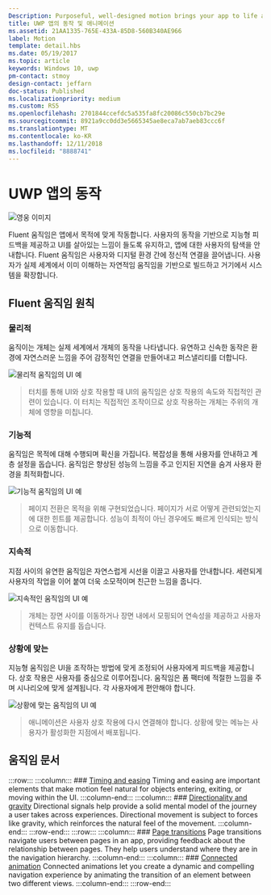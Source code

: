 ```yaml
---
Description: Purposeful, well-designed motion brings your app to life and makes the experience feel crafted and polished. Help users understand context changes, and tie experiences together with visual transitions.
title: UWP 앱의 동작 및 애니메이션
ms.assetid: 21AA1335-765E-433A-85D8-560B340AE966
label: Motion
template: detail.hbs
ms.date: 05/19/2017
ms.topic: article
keywords: Windows 10, uwp
pm-contact: stmoy
design-contact: jeffarn
doc-status: Published
ms.localizationpriority: medium
ms.custom: RS5
ms.openlocfilehash: 2701844ccefdc5a535fa8fc20086c550cb7bc29e
ms.sourcegitcommit: 8921a9cc0dd3e5665345ae8eca7ab7aeb83ccc6f
ms.translationtype: MT
ms.contentlocale: ko-KR
ms.lasthandoff: 12/11/2018
ms.locfileid: "8888741"
---
```

# <a name="motion-for-uwp-apps"></a>UWP 앱의 동작

![영웅 이미지](images/header-motion2.svg)

Fluent 움직임은 앱에서 목적에 맞게 작동합니다. 사용자의 동작을 기반으로 지능형 피드백을 제공하고 UI를 살아있는 느낌이 들도록 유지하고, 앱에 대한 사용자의 탐색을 안내합니다. Fluent 움직임은 사용자와 디지털 환경 간에 정신적 연결을 끌어냅니다. 사용자가 실제 세계에서 이미 이해하는 자연적임 움직임을 기반으로 빌드하고 거기에서 시스템을 확장합니다.

## <a name="fluent-motion-principles"></a>Fluent 움직임 원칙

### <a name="physical"></a>물리적

움직이는 개체는 실제 세계에서 개체의 동작을 나타냅니다. 유연하고 신속한 동작은 환경에 자연스러운 느낌을 주어 감정적인 연결을 만들어내고 퍼스낼리티를 더합니다.

![물리적 움직임의 UI 예](images/Physical.gif)
> 터치를 통해 UI와 상호 작용할 때 UI의 움직임은 상호 작용의 속도와 직접적인 관련이 있습니다. 이 터치는 직접적인 조작이므로 상호 작용하는 개체는 주위의 개체에 영향을 미칩니다.

### <a name="functional"></a>기능적

움직임은 목적에 대해 수행되며 확신을 가집니다. 복잡성을 통해 사용자를 안내하고 계층 설정을 돕습니다. 움직임은 향상된 성능의 느낌을 주고 인지된 지연을 숨겨 사용자 환경을 최적화합니다.

![기능적 움직임의 UI 예](images/functional.gif)
> 페이지 전환은 목적을 위해 구현되었습니다. 페이지가 서로 어떻게 관련되었는지에 대한 힌트를 제공합니다. 성능이 최적이 아닌 경우에도 빠르게 인식되는 방식으로 이동합니다.

### <a name="continuous"></a>지속적

지점 사이의 유연한 움직임은 자연스럽게 시선을 이끌고 사용자를 안내합니다. 세련되게 사용자의 작업을 이어 붙여 더욱 소모적이며 친근한 느낌을 줍니다.

![지속적인 움직임의 UI 예](images/continuous3.gif)
> 개체는 장면 사이를 이동하거나 장면 내에서 모핑되어 연속성을 제공하고 사용자 컨텍스트 유지를 돕습니다.

### <a name="contextual"></a>상황에 맞는

지능형 움직임은 UI을 조작하는 방법에 맞게 조정되어 사용자에게 피드백을 제공합니다. 상호 작용은 사용자를 중심으로 이루어집니다. 움직임은 폼 팩터에 적절한 느낌을 주며 시나리오에 맞게 설계됩니다. 각 사용자에게 편안해야 합니다.

![상황에 맞는 움직임의 UI 예](images/Contextual.gif)
> 애니메이션은 사용자 상호 작용에 다시 연결해야 합니다. 상황에 맞는 메뉴는 사용자가 활성화한 지점에서 배포됩니다. 

## <a name="motion-articles"></a>움직임 문서

:::row:::
    :::column:::
        ### [Timing and easing](timing-and-easing.md)
        Timing and easing are important elements that make motion feel natural for objects entering, exiting, or moving within the UI.
    :::column-end:::
    :::column:::
        ### [Directionality and gravity](directionality-and-gravity.md)
        Directional signals help provide a solid mental model of the journey a user takes across experiences. Directional movement is subject to forces like gravity, which reinforces the natural feel of the movement.
    :::column-end:::
:::row-end:::
:::row:::
    :::column:::
        ### [Page transitions](page-transitions.md)
        Page transitions navigate users between pages in an app, providing feedback about the relationship between pages. They help users understand where they are in the navigation hierarchy.
    :::column-end:::
    :::column:::
        ### [Connected animation](connected-animation.md)
        Connected animations let you create a dynamic and compelling navigation experience by animating the transition of an element between two different views.
    :::column-end:::
:::row-end:::
